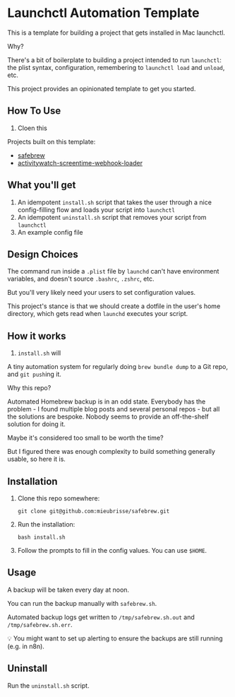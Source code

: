 Launchctl Automation Template
=============================
This is a template for building a project that gets installed in Mac launchctl.

Why?

There's a bit of boilerplate to building a project intended to run `launchctl`: the plist syntax, configuration, remembering to `launchctl load` and `unload`, etc.

This project provides an opinionated template to get you started.

How To Use
----------
1. Cloen this

Projects built on this template:

- [safebrew](https://github.com/mieubrisse/safebrew)
- [activitywatch-screentime-webhook-loader](https://github.com/mieubrisse/activitywatch-screentime-webhook-loader)

What you'll get
---------------
1. An idempotent `install.sh` script that takes the user through a nice config-filling flow and loads your script into `launchctl`
2. An idempotent `uninstall.sh` script that removes your script from `launchctl`
3. An example config file

Design Choices
--------------
The command run inside a `.plist` file by `launchd` can't have environment variables, and doesn't source `.bashrc`, `.zshrc`, etc.

But you'll very likely need your users to set configuration values.

This project's stance is that we should create a dotfile in the user's home directory, which gets read when `launchd` executes your script.



How it works
------------
1. `install.sh` will

A tiny automation system for regularly doing `brew bundle dump` to a Git repo, and `git push`ing it.

Why this repo?

Automated Homebrew backup is in an odd state. Everybody has the problem - I found multiple blog posts and several personal repos - but all the solutions are bespoke. Nobody seems to provide an off-the-shelf solution for doing it.

Maybe it's considered too small to be worth the time?

But I figured there was enough complexity to build something generally usable, so here it is.

Installation
------------
1. Clone this repo somewhere:
   ```
   git clone git@github.com:mieubrisse/safebrew.git
   ```
1. Run the installation:
   ```
   bash install.sh
   ```
1. Follow the prompts to fill in the config values. You can use `$HOME`.

Usage
-----
A backup will be taken every day at noon.

You can run the backup manually with `safebrew.sh`.

Automated backup logs get written to `/tmp/safebrew.sh.out` and `/tmp/safebrew.sh.err`.

💡 You might want to set up alerting to ensure the backups are still running (e.g. in n8n).

Uninstall
---------
Run the `uninstall.sh` script.
